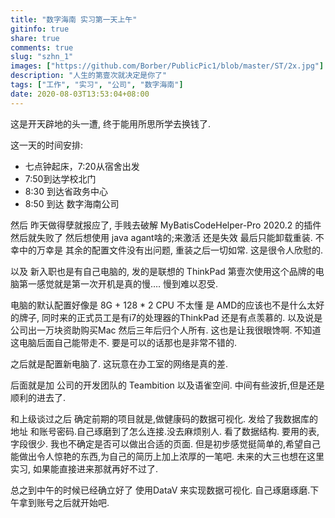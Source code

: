 ```yaml
---
title: "数字海南 实习第一天上午"
gitinfo: true
share: true
comments: true
slug: "szhn_1"
images: ["https://github.com/Borber/PublicPic1/blob/master/ST/2x.jpg"] 
description: "人生的第壹次就决定是你了"
tags: ["工作", "实习", "公司", "数字海南"]
date: 2020-08-03T13:53:04+08:00
---
```


这是开天辟地的头一遭, 终于能用所思所学去换钱了.

这一天的时间安排:

- 七点钟起床，7:20从宿舍出发
- 7:50到达学校北门
- 8:30 到达省政务中心
- 8:50 到达 数字海南公司

然后 昨天做得孽就报应了, 手贱去破解 MyBatisCodeHelper-Pro 2020.2 的插件然后就失败了 然后想使用 java agant啥的;来激活 还是失效 最后只能卸载重装. 不幸中的万幸是 其余的配置文件没有出问题, 重装之后一切如常. 这是很令人欣慰的.

以及 新入职也是有自己电脑的, 发的是联想的 ThinkPad 第壹次使用这个品牌的电脑第一感觉就是第一次开机是真的慢…. 慢到难以忍受. 

电脑的默认配置好像是 8G + 128 * 2 CPU 不太懂 是  AMD的应该也不是什么太好的牌子, 同时来的正式员工是有i7的处理器的ThinkPad 还是有点羡慕的. 以及说是公司出一万块资助购买Mac 然后三年后归个人所有. 这也是让我很眼馋啊. 不知道这电脑后面自己能带走不. 要是可以的话那也是非常不错的.

之后就是配置新电脑了. 这玩意在办工室的网络是真的差.

后面就是加 公司的开发团队的 Teambition 以及语雀空间. 中间有些波折,但是还是顺利的进去了.

和上级谈过之后 确定前期的项目就是,做健康码的数据可视化. 发给了我数据库的地址 和账号密码.自己琢磨到了怎么连接.没去麻烦别人. 看了数据结构. 要用的表,字段很少. 我也不确定是否可以做出合适的页面. 但是初步感觉挺简单的,希望自己能做出令人惊艳的东西,为自己的简历上加上浓厚的一笔吧. 未来的大三也想在这里实习, 如果能直接进来那就再好不过了.

总之到中午的时候已经确立好了 使用DataV 来实现数据可视化. 自己琢磨琢磨.下午拿到账号之后就开始吧.




